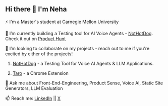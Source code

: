 ## Hi there 👋 I'm Neha

⚡ I'm a Master's student at Carnegie Mellon University

🔭 I’m currently building a Testing tool for AI Voice Agents - [NotHotDog](https://github.com/vedhsaka/Nothotdog). Check it out on [Product Hunt ](https://www.producthunt.com/posts/nothotdog-alpha)

👯 I’m looking to collaborate on my projects - reach out to me if you're excited by either of the projects!

1. [NotHotDog](https://github.com/vedhsaka/Nothotdog) - a Testing Tool for Voice AI Agents & LLM Applications.

2. [Taro](https://github.com/NehaMadnani/taro-app) - a Chrome Extension 

💬 Ask me about Front-End-Engineering, Product Sense, Voice AI, Static Site Generators, LLM Evaluation

📫 Reach me: [LinkedIn](https://www.linkedin.com/in/nehasuresh1904/) || [X](https://x.com/Neha_Suresh_M)





<!--
**NehaMadnani/NehaMadnani** is a ✨ _special_ ✨ repository because its `README.md` (this file) appears on your GitHub profile.

Here are some ideas to get you started:

  🔭 I’m currently working on building a Testing tool for AI Voice Agents
- 🌱 I’m currently learning Next JS
- 👯 I’m looking to collaborate on ...
- 🤔 I’m looking for help with ...
- 💬 Ask me about Front-End-Engineering, Product Sense
- 📫 How to reach me: nehasuresh1904@gmail.com
- 😄 Pronouns: ...
- ⚡ Fun fact: ...
-->
